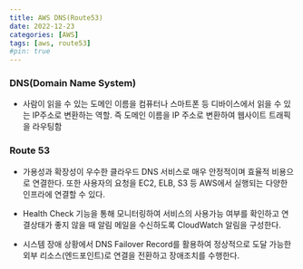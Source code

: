```yaml
---
title: AWS DNS(Route53)
date: 2022-12-23
categories: [AWS]
tags: [aws, route53]
#pin: true
---
```


### DNS(Domain Name System)

- 사람이 읽을 수 있는 도메인 이름을 컴퓨터나 스마트폰 등 디바이스에서 읽을 수 있는 IP주소로 변환하는 역할. 즉 도메인 이름을 IP 주소로 변환하여 웹사이트 트래픽을 라우팅함

### Route 53

- 가용성과 확장성이 우수한 클라우드 DNS 서비스로 매우 안정적이며 효율적 비용으로 연결한다. 또한 사용자의 요청을 EC2, ELB, S3 등 AWS에서 실행되는 다양한 인프라에 연결할 수 있다.

- Health Check 기능을 통해 모니터링하여 서비스의 사용가능 여부를 확인하고 연결상태가 좋지 않을 때 알림 메일을 수신하도록 CloudWatch 알림을 구성한다.

- 시스템 장애 상황에서 DNS Failover Record를 활용하여 정상적으로 도달 가능한 외부 리소스(엔드포인트)로 연결을 전환하고 장애조치를 수행한다.
